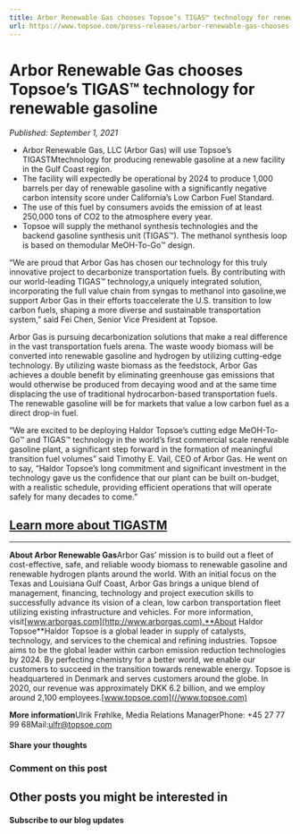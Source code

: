```yaml
---
title: Arbor Renewable Gas chooses Topsoe’s TIGAS™ technology for renewable gasoline
url: https://www.topsoe.com/press-releases/arbor-renewable-gas-chooses-topsoes#main-content
---
```


# Arbor Renewable Gas chooses Topsoe’s TIGAS™ technology for renewable gasoline

*Published: September 1, 2021*

- Arbor Renewable Gas, LLC (Arbor Gas) will use Topsoe’s TIGASTMtechnology for producing renewable gasoline at a new facility in the Gulf Coast region.
- The facility will expectedly be operational by 2024 to produce 1,000 barrels per day of renewable gasoline with a significantly negative carbon intensity score under California’s Low Carbon Fuel Standard.
- The use of this fuel by consumers avoids the emission of at least 250,000 tons of CO2 to the atmosphere every year.
- Topsoe will supply the methanol synthesis technologies and the backend gasoline synthesis unit (TIGAS™). The methanol synthesis loop is based on themodular MeOH-To-Go™ design.

“We are proud that Arbor Gas has chosen our technology for this truly innovative project to decarbonize transportation fuels. By contributing with our world-leading TIGAS™ technology,a uniquely integrated solution, incorporating the full value chain from syngas to methanol into gasoline,we support Arbor Gas in their efforts toaccelerate the U.S. transition to low carbon fuels, shaping a more diverse and sustainable transportation system,” said Fei Chen, Senior Vice President at Topsoe.

Arbor Gas is pursuing decarbonization solutions that make a real difference in the vast transportation fuels arena. The waste woody biomass will be converted into renewable gasoline and hydrogen by utilizing cutting-edge technology. By utilizing waste biomass as the feedstock, Arbor Gas achieves a double benefit by eliminating greenhouse gas emissions that would otherwise be produced from decaying wood and at the same time displacing the use of traditional hydrocarbon-based transportation fuels. The renewable gasoline will be for markets that value a low carbon fuel as a direct drop-in fuel.

“We are excited to be deploying Haldor Topsoe’s cutting edge MeOH-To-Go™ and TIGAS™ technology in the world’s first commercial scale renewable gasoline plant, a significant step forward in the formation of meaningful transition fuel volumes” said Timothy E. Vail, CEO of Arbor Gas. He went on to say, “Haldor Topsoe’s long commitment and significant investment in the technology gave us the confidence that our plant can be built on-budget, with a realistic schedule, providing efficient operations that will operate safely for many decades to come.”

## [Learn more about TIGASTM](https://www.topsoe.com/processes/synthetic-fuels/methane-rich-gas-to-gasoline)

******

**About Arbor Renewable Gas**Arbor Gas’ mission is to build out a fleet of cost-effective, safe, and reliable woody biomass to renewable gasoline and renewable hydrogen plants around the world. With an initial focus on the Texas and Louisiana Gulf Coast, Arbor Gas brings a unique blend of management, financing, technology and project execution skills to successfully advance its vision of a clean, low carbon transportation fleet utilizing existing infrastructure and vehicles. For more information, visit[www.arborgas.com](http://www.arborgas.com).**About Haldor Topsoe**Haldor Topsoe is a global leader in supply of catalysts, technology, and services to the chemical and refining industries. Topsoe aims to be the global leader within carbon emission reduction technologies by 2024. By perfecting chemistry for a better world, we enable our customers to succeed in the transition towards renewable energy. Topsoe is headquartered in Denmark and serves customers around the globe. In 2020, our revenue was approximately DKK 6.2 billion, and we employ around 2,100 employees.[www.topsoe.com](//www.topsoe.com)

**More information**Ulrik Frøhlke, Media Relations ManagerPhone: +45 27 77 99 68Mail:[ulfr@topsoe.com](mailto:ulfr@topsoe.com)

#### Share your thoughts

### Comment on this post

## Other posts you might be interested in

#### Subscribe to our blog updates